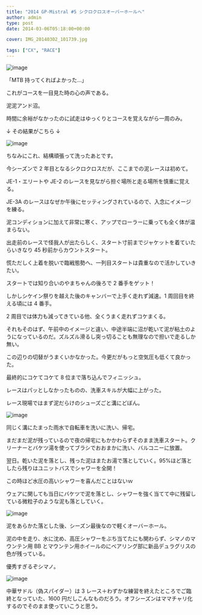 ```yaml
---
title: "2014 GP-Mistral #5 シクロクロスオーバーホールへ"
author: admin
type: post
date: 2014-03-06T05:18:00+00:00

cover: IMG_20140302_101739.jpg

tags: ["CX", "RACE"]
---
```


![image](IMG_20140302_101739.jpg)

「MTB 持ってくればよかった…」

これがコースを一目見た時の心の声である。

泥泥アンド沼。

時間に余裕がなかったのに試走はゆっくりとコースを覚えながら一周のみ。

↓ その結果がこちら ↓

![image](IMG_20140302_081135.jpg)

ちなみにこれ、結構頑張って洗ったあとです。

今シーズンで 2 年目となるシクロクロスだが、ここまでの泥レースは初めて。

JE-1・エリートや JE-2 のレースを見ながら担ぐ場所と走る場所を慎重に覚える。

JE-3A のレースはなぜか午後にセッティングされているので、入念にイメージを練る。

泥コンディションに加えて非常に寒く、アップでローラーに乗っても全く体が温まらない。

出走前のレースで怪我人が出たらしく、スタート寸前までジャケットを着ていたらいきなり 45 秒前からカウントスタート。

慌ただしく上着を脱いで臨戦態勢へ、一列目スタートは貴重なので活かしていきたい。

スタートでは知り合いのやまちゃんの後ろで 2 番手をゲット！

しかしシケイン祭りを越えた後のキャンバーで上手く走れず減速。1 周回目を終える頃には 4 番手。

2 周目では体力も減ってきている他、全くうまく走れずコケまくる。

それもそのはず、午前中のイメージと違い、中途半端に沼が乾いて泥が粘土のようになっているのだ。ズルズル滑るし突っ切ることも無理なので担いで走るしか無い。

この辺りの切替がうまくいかなかった。今更だがもっと空気圧も低くて良かった。

最終的にコケてコケて 8 位まで落ち込んでフィニッシュ。

レースはパッとしなかったものの、洗車スキルが大幅に上がった。

レース現場ではまず泥だらけのシューズごと溝にどぼん。

![image](IMG_20140302_130640.jpg)

同じく溝にたまった雨水で自転車を洗いに洗い、帰宅。

まだまだ泥が残っているので夜の帰宅にもかかわらずそのまま洗車スタート。クリーナーとバケツ湯を使ってブラシでおおまかに洗い、バルコニーに放置。

翌日。乾いた泥を落とし、残った泥はまたお湯で落としていく。95%ほど落としたら残りはユニットバスでシャワーを全開！

この時ほど水圧の高いシャワーを喜んだことはないｗ

ウェアに関しても当日にバケツで泥を落とし、シャワーを強く当てて中に残留している微粒子のような泥も落としていく。

![image](IMG_20140304_215726.jpg)

泥をあらかた落とした後、シーズン最後なので軽くオーバーホール。

泥の中を走り、水に沈め、高圧シャワーをぶち当てたにも関わらず、シマノのマウンテン用 BB とマウンテン用ホイールのにベアリング部に新品デュラグリスの色が残っている。

優秀すぎるぞシマノ。

![image](IMG_20140304_213133.jpg)

中華サドル（偽スパイダー）は 3 レース＋わずかな練習を終えたところでご臨終となっていた、1600 円だしこんなものだろう。オフシーズンはママチャリ化するのでそのまま使っていこうと思う。
